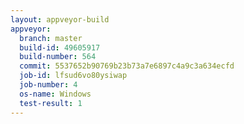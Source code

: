 ```yaml
---
layout: appveyor-build
appveyor:
  branch: master
  build-id: 49605917
  build-number: 564
  commit: 5537652b90769b23b73a7e6897c4a9c3a634ecfd
  job-id: lfsud6vo80ysiwap
  job-number: 4
  os-name: Windows
  test-result: 1
---
```

